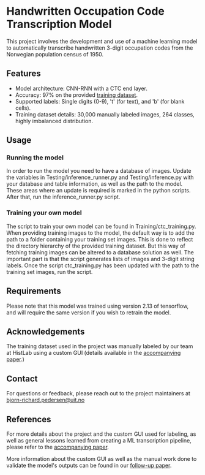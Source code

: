# Handwritten Occupation Code Transcription Model
This project involves the development and use of a machine learning model to automatically transcribe handwritten 3-digit occupation codes from the Norwegian population census of 1950.

## Features
- Model architecture: CNN-RNN with a CTC end layer.
- Accuracy: 97% on the provided [training dataset](https://doi.org/10.18710/OYIH83).
- Supported labels: Single digits (0-9), 't' (for text), and 'b' (for blank cells).
- Training dataset details: 30,000 manually labeled images, 264 classes, highly imbalanced distribution.

## Usage
### Running the model
In order to run the model you need to have a database of images. Update the variables in Testing/inference_runner.py and Testing/inference.py with your database and table information, as well as the path to the model. These areas where an update is required is marked in the python scripts. 
After that, run the inference_runner.py script.

### Training your own model
The script to train your own model can be found in Training/ctc_training.py. When providing training images to the model, the default way is to add the path to a folder containing your training set images. This is done to reflect the directory hierarchy of the provided training dataset. 
But this way of fetching training images can be altered to a database solution as well. The important part is that the script generates lists of images and 3-digit string labels.
Once the script ctc_training.py has been updated with the path to the training set images, run the script.

## Requirements
Please note that this model was trained using version 2.13 of tensorflow, and will require the same version if you wish to retrain the model.

## Acknowledgements
The training dataset used in the project was manually labeled by our team at HistLab using a custom GUI (details available in the [accompanying paper](https://doi.org/10.51964/hlcs11331).)

## Contact
For questions or feedback, please reach out to the project maintainers at bjorn-richard.pedersen@uit.no

## References
For more details about the project and the custom GUI used for labeling, as well as general lessons learned from creating a ML transcription pipeline, please refer to the [accompanying paper](https://doi.org/10.51964/hlcs11331).

More information about the custom GUI as well as the manual work done to validate the model's outputs can be found in our [follow-up paper](https://doi.org/10.51964/hlcs15456).

